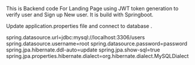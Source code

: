 This is Backend code For Landing Page using JWT token generation to verify user and Sign up New user. It is build with Springboot.

Update application.properties file and connect to database .

spring.datasource.url=jdbc:mysql://localhost:3306/users
spring.datasource.username=root
spring.datasource.password=password
spring.jpa.hibernate.ddl-auto=update
spring.jpa.show-sql=true
spring.jpa.properties.hibernate.dialect=org.hibernate.dialect.MySQLDialect

